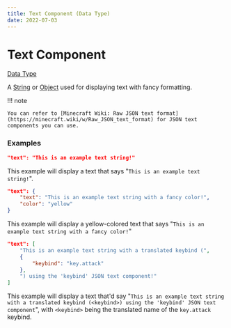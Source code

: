 ```yaml
---
title: Text Component (Data Type)
date: 2022-07-03
---
```


#   Text Component

[Data Type](../data_types.md)

A [String](string.md) or [Object](object.md) used for displaying text with fancy formatting.

!!! note

    You can refer to [Minecraft Wiki: Raw JSON text format](https://minecraft.wiki/w/Raw_JSON_text_format) for JSON text components you can use.


### Examples

```json
"text": "This is an example text string!"
```

This example will display a text that says "`This is an example text string!`".
<br>

```json
"text": {
    "text": "This is an example text string with a fancy color!",
    "color": "yellow"
}
```

This example will display a yellow-colored text that says "`This is an example text string with a fancy color!`"
<br>

```json
"text": [
    "This is an example text string with a translated keybind (",
    {
        "keybind": "key.attack"
    },
    ") using the 'keybind' JSON text component!"
]
```

This example will display a text that'd say "`This is an example text string with a translated keybind (<keybind>) using the 'keybind' JSON text component`", with `<keybind>` being the translated name of the `key.attack` keybind.
